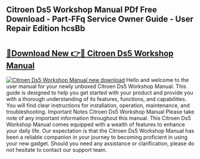 ## Citroen Ds5 Workshop Manual PDf Free Download - Part-FFq Service Owner Guide - User Repair Edition hcsBb

# <h2><a href="http://cf27665.oget.top/?id=Citroen+Ds5+Workshop+Manual">🔗Download New 👉🔴 Citroen Ds5 Workshop Manual</a></h2>

[![Citroen Ds5 Workshop Manual new download](https://i.imgur.com/5g1atiW.png)](http://cf27665.oget.top/?id=Citroen+Ds5+Workshop+Manual)
Hello and welcome to the user manual for your newly unboxed Citroen Ds5 Workshop Manual. This guide is designed to help you get started with your product and provide you with a thorough understanding of its features, functions, and capabilities. You will find clear instructions for installation, operation, maintenance, and troubleshooting. Important Notes Citroen Ds5 Workshop Manual Please take note of any important information throughout this manual. This Citroen Ds5 Workshop Manual comes equipped with a wealth of features to enhance your daily life. Our expectation is that the Citroen Ds5 Workshop Manual has been a reliable companion in your journey to becoming proficient in using your new gadget. Should you need any assistance or clarification, please do not hesitate to contact our support team.
